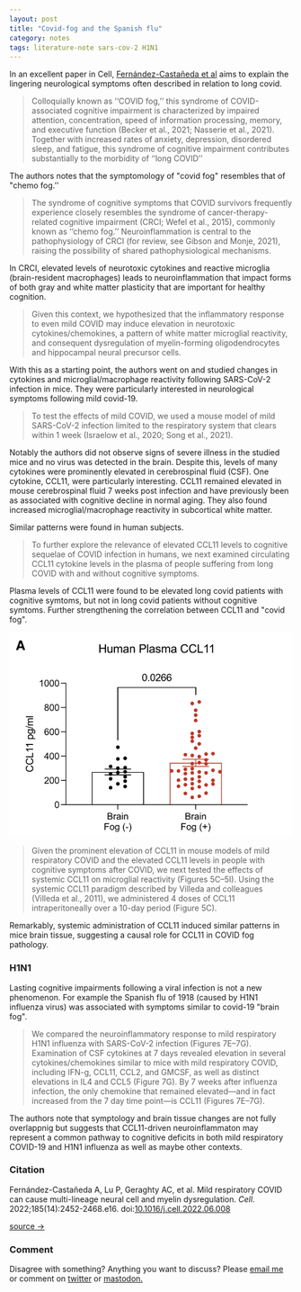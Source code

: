 ```yaml
---
layout: post
title: "Covid-fog and the Spanish flu"
category: notes
tags: literature-note sars-cov-2 H1N1
---
```

In an excellent paper in Cell, [Fernández-Castañeda et al](https://www.sciencedirect.com/science/article/pii/S0092867422007139) aims to explain the lingering neurological symptoms often described in relation to long covid.

> Colloquially known as ‘‘COVID fog,’’ this syndrome of COVID-associated cognitive impairment is characterized by impaired attention, concentration, speed of information processing, memory, and executive function (Becker et al., 2021; Nasserie et al., 2021). Together with increased rates of anxiety, depression, disordered sleep, and fatigue, this syndrome of cognitive impairment contributes substantially to the morbidity of ‘‘long COVID’’

The authors notes that the symptomology of "covid fog" resembles that of "chemo fog.’’

> The syndrome of cognitive symptoms that COVID survivors frequently experience closely resembles the syndrome of cancer-therapy-related cognitive impairment (CRCI; Wefel et al., 2015), commonly known as ‘‘chemo fog.’’ Neuroinflammation is central to the pathophysiology of CRCI (for review, see Gibson and Monje, 2021), raising the possibility of shared pathophysiological mechanisms.

In CRCI, elevated levels of neurotoxic cytokines and reactive microglia (brain-resident macrophages) leads to neuroinflammation that impact forms of both gray and white matter plasticity that are important for healthy cognition. 

> Given this context, we hypothesized that the inflammatory response to even mild COVID may induce elevation in neurotoxic cytokines/chemokines, a pattern of white matter microglial reactivity, and consequent dysregulation of myelin-forming oligodendrocytes and hippocampal neural precursor cells.

With this as a starting point, the authors went on and studied changes in cytokines and microglial/macrophage reactivity following SARS-CoV-2 infection in mice. They were particularly interested in neurological symptoms following mild covid-19.

> To test the effects of mild COVID, we used a mouse model of mild SARS-CoV-2 infection limited to the respiratory system that clears within 1 week (Israelow et al., 2020; Song et al., 2021).

Notably the authors did not observe signs of severe illness in the studied mice and no virus was detected in the brain. Despite this, levels of many cytokines were prominently elevated in cerebrospinal fluid (CSF). One cytokine, CCL11, were particularly interesting. CCL11 remained elevated in mouse cerebrospinal fluid 7 weeks post infection and have previously been as associated with cognitive decline in normal aging. They also found increased microglial/macrophage reactivity in subcortical white matter.

Similar patterns were found in human subjects.

> To further explore the relevance of elevated CCL11 levels to cognitive sequelae of COVID infection in humans, we next examined circulating CCL11 cytokine levels in the plasma of people suffering from long COVID with and without cognitive symptoms.

Plasma levels of CCL11 were found to be elevated long covid patients with cognitive symtoms, but not in long covid patients without cognitive symtoms. Further strengthening the correlation between CCL11 and "covid fog".

![Graph](/assets/img/image20230107113421.png)

> Given the prominent elevation of CCL11 in mouse models of mild respiratory COVID and the elevated CCL11 levels in people with cognitive symptoms after COVID, we next tested the effects of systemic CCL11 on microglial reactivity (Figures 5C–5I). Using the systemic CCL11 paradigm described by Villeda and colleagues (Villeda et al., 2011), we administered 4 doses of CCL11 intraperitoneally over a 10-day period (Figure 5C).

Remarkably, systemic administration of CCL11 induced similar patterns in mice brain tissue, suggesting a causal role for CCL11 in COVID fog pathology.

### H1N1

Lasting cognitive impairments following a viral infection is not a new phenomenon. For example the Spanish flu of 1918 (caused by H1N1 influenza virus) was associated with symptoms similar to covid-19 "brain fog".

> We compared the neuroinflammatory response to mild respiratory H1N1 influenza with SARS-CoV-2 infection (Figures 7E–7G). Examination of CSF cytokines at 7 days revealed elevation in several cytokines/chemokines similar to mice with mild respiratory COVID, including IFN-g, CCL11, CCL2, and GMCSF, as well as distinct elevations in IL4 and CCL5 (Figure 7G). By 7 weeks after influenza infection, the only chemokine that remained elevated—and in fact increased from the 7 day time point—is CCL11 (Figures 7E–7G).

The authors note that symptology and brain tissue changes are not fully overlappnig but suggests that CCL11-driven neuroinflammaton may represent a common pathway to cognitive deficits in both mild respiratory COVID-19 and H1N1 influenza as well as maybe other contexts.

### Citation

Fernández-Castañeda A, Lu P, Geraghty AC, et al. Mild respiratory COVID can cause multi-lineage neural cell and myelin dysregulation. _Cell_. 2022;185(14):2452-2468.e16. doi:[10.1016/j.cell.2022.06.008](https://doi.org/10.1016/j.cell.2022.06.008)

[source →](https://www.cell.com/cell/fulltext/S0092-8674(22)00713-9)

### Comment

Disagree with something? Anything you want to discuss? Please [email me](mailto:gizn@georgnaver.se) or comment on [twitter](https://twitter.com/giznse/status/1612013236789862402) or [mastodon.](https://mstdn.science/@gizn/109720465995293589)
